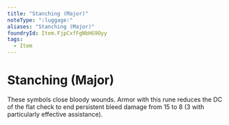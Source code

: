 ```yaml
---
title: "Stanching (Major)"
noteType: ":luggage:"
aliases: "Stanching (Major)"
foundryId: Item.FjpCxfFgNbHG9Oyy
tags:
  - Item
---
```


# Stanching (Major)

These symbols close bloody wounds. Armor with this rune reduces the DC of the flat check to end persistent bleed damage from 15 to 8 (3 with particularly effective assistance).
